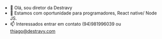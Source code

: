 - 👋 Olá, sou diretor da Destravy
- 👀 Estamos com oportunidade para programadores, React native/ Node JS.
- 📫 Interessados entrar em contato (94)981996039 ou thiago@destravy.com
